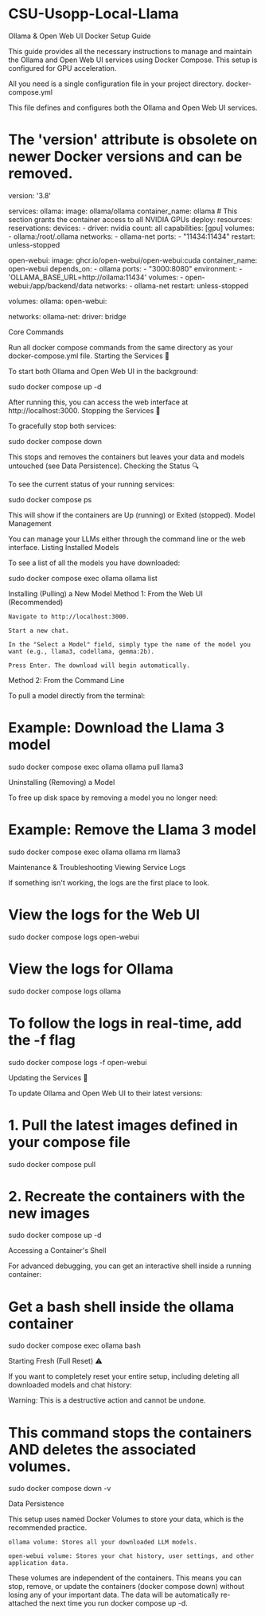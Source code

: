 # CSU-Usopp-Local-Llama



Ollama & Open Web UI Docker Setup Guide

This guide provides all the necessary instructions to manage and maintain the Ollama and Open Web UI services using Docker Compose. This setup is configured for GPU acceleration.

All you need is a single configuration file in your project directory.
docker-compose.yml


This file defines and configures both the Ollama and Open Web UI services.

# The 'version' attribute is obsolete on newer Docker versions and can be removed.
version: '3.8'

services:
  ollama:
    image: ollama/ollama
    container_name: ollama
    # This section grants the container access to all NVIDIA GPUs
    deploy:
      resources:
        reservations:
          devices:
            - driver: nvidia
              count: all
              capabilities: [gpu]
    volumes:
      - ollama:/root/.ollama
    networks:
      - ollama-net
    ports:
      - "11434:11434"
    restart: unless-stopped

  open-webui:
    image: ghcr.io/open-webui/open-webui:cuda
    container_name: open-webui
    depends_on:
      - ollama
    ports:
      - "3000:8080"
    environment:
      - 'OLLAMA_BASE_URL=http://ollama:11434'
    volumes:
      - open-webui:/app/backend/data
    networks:
      - ollama-net
    restart: unless-stopped

volumes:
  ollama:
  open-webui:

networks:
  ollama-net:
    driver: bridge

Core Commands

Run all docker compose commands from the same directory as your docker-compose.yml file.
Starting the Services 🚀

To start both Ollama and Open Web UI in the background:

sudo docker compose up -d

After running this, you can access the web interface at http://localhost:3000.
Stopping the Services 🛑

To gracefully stop both services:

sudo docker compose down

This stops and removes the containers but leaves your data and models untouched (see Data Persistence).
Checking the Status 🔍

To see the current status of your running services:

sudo docker compose ps

This will show if the containers are Up (running) or Exited (stopped).
Model Management

You can manage your LLMs either through the command line or the web interface.
Listing Installed Models

To see a list of all the models you have downloaded:

sudo docker compose exec ollama ollama list

Installing (Pulling) a New Model
Method 1: From the Web UI (Recommended)

    Navigate to http://localhost:3000.

    Start a new chat.

    In the "Select a Model" field, simply type the name of the model you want (e.g., llama3, codellama, gemma:2b).

    Press Enter. The download will begin automatically.

Method 2: From the Command Line

To pull a model directly from the terminal:

# Example: Download the Llama 3 model
sudo docker compose exec ollama ollama pull llama3

Uninstalling (Removing) a Model

To free up disk space by removing a model you no longer need:

# Example: Remove the Llama 3 model
sudo docker compose exec ollama ollama rm llama3

Maintenance & Troubleshooting
Viewing Service Logs

If something isn't working, the logs are the first place to look.

# View the logs for the Web UI
sudo docker compose logs open-webui

# View the logs for Ollama
sudo docker compose logs ollama

# To follow the logs in real-time, add the -f flag
sudo docker compose logs -f open-webui

Updating the Services 🔄

To update Ollama and Open Web UI to their latest versions:

# 1. Pull the latest images defined in your compose file
sudo docker compose pull

# 2. Recreate the containers with the new images
sudo docker compose up -d

Accessing a Container's Shell

For advanced debugging, you can get an interactive shell inside a running container:

# Get a bash shell inside the ollama container
sudo docker compose exec ollama bash

Starting Fresh (Full Reset) ⚠️

If you want to completely reset your entire setup, including deleting all downloaded models and chat history:

Warning: This is a destructive action and cannot be undone.

# This command stops the containers AND deletes the associated volumes.
sudo docker compose down -v

Data Persistence

This setup uses named Docker Volumes to store your data, which is the recommended practice.

    ollama volume: Stores all your downloaded LLM models.

    open-webui volume: Stores your chat history, user settings, and other application data.

These volumes are independent of the containers. This means you can stop, remove, or update the containers (docker compose down) without losing any of your important data. The data will be automatically re-attached the next time you run docker compose up -d.
